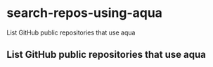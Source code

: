 # search-repos-using-aqua

List GitHub public repositories that use aqua

## List GitHub public repositories that use aqua

